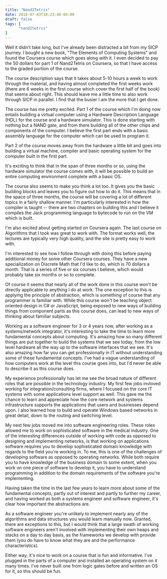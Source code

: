 ```yaml
---
title: "Nand2Tetris"
date: 2018-07-03T10:23:48-04:00
draft: false
tags: [
      "nand2tetris"
]
---
```


Well it didn't take long, but I've already been distracted a bit from
my SICP journey.  I bought a new book, "The Elements of Computing
Systems" and found the Coursera course which goes along with it.  I
even decided to pay the 50 dollars for part 1 of Nand2Tetris on
Coursera, so that I have access to the graded portion of the course.

The course description says that it takes about 5-10 hours a week to
work through the material, and having almost completed the first weeks
work (there are 6 weeks in the first course which cover the first half
of the book) that seems about right.  This should leave me a little
time to also work through SICP in parallel.  I find that the busier I
am the more that I get done.

The course has me pretty excited.  Part 1 of the course which I'm
doing now entails building a virtual computer using a Hardware
Description Language (HDL) for the course and a hardware simulator.
This is done starting with nothing but a NAND gate, and from there
building all of the other chips and components of the computer.  I
believe the first part ends with a basic assembly language for the
computer which can be used to program it.

Part 2 of the course moves away from the hardware a little bit and
goes into building a virtual machine, compiler and basic operating
system for the computer built in the first part.

It's exciting to think that in the span of three months or so, using
the hardware simulator the course comes with, it will be possible to
build an entire computing environment complete with a basic OS.

The course also seems to make you think a lot too.  It gives you the
basic building blocks and leaves you to figure out how to do it.  This
means that in the space of three months, the course will be covering a
lot of different topics in a fairly shallow manner.  I'm particularly
interested in how the compiler is taught -- there are two chapters on
building this and I believe it compiles the Jack programming language
to bytecode to run on the VM which is built.

I'm also excited about getting started on Coursera again.  The last
course on Algorithms that I took was great to work with.  The format
works well, the lectures are typically very high quality, and the site
is pretty easy to work with.

I'm interested to see how I follow through with doing this before
paying additional money for some other Coursera courses.  They have a
new specialization on Discrete Math that I'd like to do, which is 70
dollars a month.  That is a series of five or six courses I believe,
which would probably take six months or so to complete.

Of course it seems that nearly all of the work done in this course
won't be directly applicable to anything I do at work.  The one
exception to this is applying the principle of abstraction, which is
something of course that any programmer is familiar with.  While this
course won't be teaching object oriented design in C# or JavaScript,
being exposed to new ways of building things from component parts as
this course does, can lead to new ways of thinking about familiar
subjects.

Working as a software engineer for 3 or 4 years now, after working as
a systems/network integrator, it's interesting to take the time to
learn more fundamental concepts about computing.  It's amazing how so
many different things are put together to build the systems that we
see today, from the low level hardware all the way up to the software
interfaces that we see.  It's also amazing how far you can get
professionally in IT without understanding some of these fundamental
concepts.  I've had a vague understanding of how computers work at the
level this course goes into, but I'd never be able to describe it as
this course does.

My experience professionally has let me see the broad nature of
different roles that are possible in the technology industry.  My
first few jobs invloved working for integration/consulting firms,
where I focused on the core IT systems with some applications level
support as well.  This gave me the chance to learn and appreciate how
the core network and systems infrastructure supports the applications
that users and businesses depend upon.  I also learned how to build
and operate Windows based networks in great detail, down to the
routing and switching level.

My next few jobs moved me into software engineering roles.  These
roles allowed me to work on sophisticated software in the medical
industry.  One of the interesting differences outside of working with
code as opposed to designing and implementing networks, is that
working on applications software requires you to develop sophisticated
domain knowledge with regards to the field you're working in.  To me,
this is one of the challenges of developing software as opposed to
operating networks.  While both require you to have knowledge of the
business domain to some extent, when you work on one piece of
software to develop it, you have to understand programming in addition
to the domain requirements of the software you're implementing.

Having taken the time in the last few years to learn more about some
of the fundamental concepts, partly out of interest and partly to
further my career, and having worked as both a systems engineer and
software engineer, it's clear how important the abstractions are.

As a software engineer you're unlikely to implement nearly any
of the algorithms and data structures you would learn manually now.
Granted, there are exceptions to this, but I would think that a large
swath of working software engineers aren't involved with implementing
their own heaps and stacks on a day to day basis, as the frameworks we
develop with provide them (you do have to know what they are and the
performance characteristics).  

Either way, it's nice to work on a course that is fun and
informative.  I've plugged in the parts of a computer and installed an
operating system on it many times.  I've never built one from logic
gates before and written an OS for it, so this should be fun.


